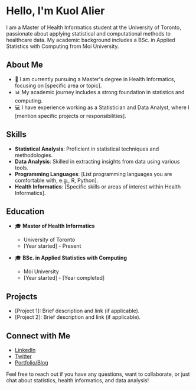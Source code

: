 # Hello, I'm Kuol Alier

I am a Master of Health Informatics student at the University of Toronto, passionate about applying statistical and computational methods to healthcare data. My academic background includes a BSc. in Applied Statistics with Computing from Moi University.

## About Me

- 🔬 I am currently pursuing a Master's degree in Health Informatics, focusing on [specific area or topic].
- 📊 My academic journey includes a strong foundation in statistics and computing.
- 💻 I have experience working as a Statistician and Data Analyst, where I [mention specific projects or responsibilities].

## Skills

- **Statistical Analysis**: Proficient in statistical techniques and methodologies.
- **Data Analysis**: Skilled in extracting insights from data using various tools.
- **Programming Languages**: [List programming languages you are comfortable with, e.g., R, Python].
- **Health Informatics**: [Specific skills or areas of interest within Health Informatics].

## Education

- 🎓 **Master of Health Informatics**
  - University of Toronto
  - [Year started] - Present

- 🎓 **BSc. in Applied Statistics with Computing**
  - Moi University
  - [Year started] - [Year completed]

## Projects

- [Project 1]: Brief description and link (if applicable).
- [Project 2]: Brief description and link (if applicable).

## Connect with Me

- [LinkedIn](https://www.linkedin.com/in/yourlinkedinprofile)
- [Twitter](https://twitter.com/yourtwitterhandle)
- [Portfolio/Blog](https://yourportfolioorblog.com)

Feel free to reach out if you have any questions, want to collaborate, or just chat about statistics, health informatics, and data analysis!
